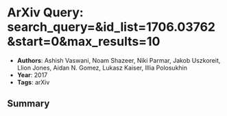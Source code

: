 # ArXiv Query: search_query=&id_list=1706.03762&start=0&max_results=10

- **Authors**: Ashish Vaswani, Noam Shazeer, Niki Parmar, Jakob Uszkoreit, Llion Jones, Aidan N. Gomez, Lukasz Kaiser, Illia Polosukhin
- **Year**: 2017
- **Tags**: arXiv

## Summary

